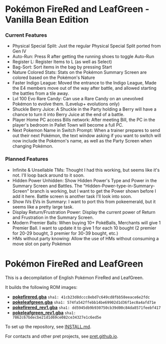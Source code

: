 # Pokémon FireRed and LeafGreen - Vanilla Bean Edition

### Current Features
* Physical Special Split: Just the regular Physical Special Split ported from Gen IV
* Auto-Run:               Press R after getting the running shoes to toggle Auto-Run
* Register L:             Register Items to L (as well as Select)
* Bag-Sort:               Sort items in the bag by pressing Start
* Nature Colored Stats:   Stats on the Pokémon Summary Screen are colored based on the Pokémon's Nature
* Faster Indigo League:   Moved the entrance to the Indigo League, Made the E4 members move out of the way after battle, and allowed starting the battles from a tile away.
* Lvl 100 Evo Rare Candy: Can use a Rare Candy on an unevolved Pokémon to evolve them. (Levelup+ evolutions only)
* Shuckle Berry Juice:    A Shuckle in the Party holding a Berry will have a chance to turn it into Berry Juice at the end of a battle.
* Player Home PC access Bills network: After meeting Bill, the PC in the player's bedroom in Pallet Town will become a full PC.
* Next Pokemon Name in Switch Prompt:  When a trainer prepares to send out their next Pokémon, the text window asking if you want to switch will now include the Pokémon's name, as well as the Party Screen when changing Pokémon.

### Planned Features
* Infinite & Unsellable TMs:        Thought I had this working, but seems like it's not. I'll loop back around to it soon.
* Hidden Power Unhidden:            Show Hidden Power's Type and Power in the Summary Screen and Battles. The "Hidden-Power-type-in-Summary-Screen" branch is working, but I want to get the Power shown before I add it here. Battle screen is another task I'll look into soon.
* Show IVs EVs in Summary:          I want to port this from pokeemerald, but it seems like a pretty large task.
* Display Return/Frustration Power: Display the current power of Return and Frustration in the Summary Screen.
* Modern Premier Balls:             When buying 10+ PokéBalls, Merchants will give 1 Premier Ball. I want to update it to give 1 for each 10 bought (2 premier for 20-29 bought, 3 premier for 30-39 bought, etc.)
* HMs without party knowing:        Allow the use of HMs without consuming a move slot on party Pokémon

# Pokémon FireRed and LeafGreen

This is a decompilation of English Pokémon FireRed and LeafGreen.

It builds the following ROM images:

* [**pokefirered.gba**](https://datomatic.no-intro.org/?page=show_record&s=23&n=1616) `sha1: 41cb23d8dccc8ebd7c649cd8fbb58eeace6e2fdc`
* [**pokeleafgreen.gba**](https://datomatic.no-intro.org/?page=show_record&s=23&n=1617) `sha1: 574fa542ffebb14be69902d1d36f1ec0a4afd71e`
* [**pokefirered_rev1.gba**](https://datomatic.no-intro.org/?page=show_record&s=23&n=1672) `sha1: dd5945db9b930750cb39d00c84da8571feebf417`
* [**pokeleafgreen_rev1.gba**](https://datomatic.no-intro.org/index.php?page=show_record&s=23&n=1668) `sha1: 7862c67bdecbe21d1d69ce082ce34327e1c6ed5e`

To set up the repository, see [INSTALL.md](INSTALL.md).

For contacts and other pret projects, see [pret.github.io](https://pret.github.io/).
